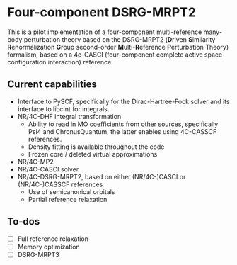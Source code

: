 # Four-component DSRG-MRPT2
This is a pilot implementation of a four-component multi-reference many-body perturbation theory based on the DSRG-MRPT2 (**D**riven **S**imilarity **R**enormalization **G**roup second-order **M**ulti-**R**eference **P**erturbation **T**heory) formalism, based on a 4c-CASCI (four-component complete active space configuration interaction) reference.

## Current capabilities
- Interface to PySCF, specifically for the Dirac-Hartree-Fock solver and its interface to libcint for integrals.
- NR/4C-DHF integral transformation
  - Ability to read in MO coefficients from other sources, specifically Psi4 and ChronusQuantum, the latter enables using 4C-CASSCF references.
  - Density fitting is available throughout the code
  - Frozen core / deleted virtual approximations
- NR/4C-MP2
- NR/4C-CASCI solver
- NR/4C-DSRG-MRPT2, based on either (NR/4C-)CASCI or (NR/4C-)CASSCF references
  - Use of semicanonical orbitals
  - Partial reference relaxation

## To-dos
- [ ] Full reference relaxation
- [ ] Memory optimization
- [ ] DSRG-MRPT3
